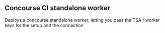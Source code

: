 ## Concourse CI standalone worker

Deploys a concourse standalone worker, letting you pass the TSA / worker keys for the setup and the connection